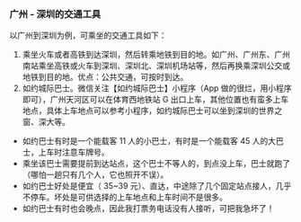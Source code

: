 ### 广州 - 深圳的交通工具
以广州到深圳为例，可乘坐的交通工具如下：

1. 乘坐火车或者高铁到达深圳，然后转乘地铁到目的地。如广州、广州东、广州南站乘坐高铁或火车到深圳、深圳北、深圳机场站等，然后再换乘深圳公交或地铁到目的地。优点：公共交通，可按时到达。
2. 如约城际巴士。微信关注【如约城际巴士】小程序（App 做的很烂，用小程序即可），广州天河区可以在体育西地铁站 G 出口上车，其他位置也有蛮多上车地点，具体上车地点可以参考小程序，如约城际巴士可以坐到深圳的世界之窗、深大等。
- 如约巴士有时是一个能载客 11 人的小巴士，有时是一个能载客 45 人的大巴士，上车时注意车牌号。
- 乘坐该巴士需要提前到达站点，这个巴士不等人的，到点没上车，巴士就跑了（哪怕一趟只有几个人，它也照开不误）。
- 如约巴士好处是便宜（ 35~39 元）、直达，中途除了几个固定站点接人，几乎不停车。坏处是可供选择的上车地点和上车时间不是很多。
- 如约巴士有时也会晚点，因此我打票务电话没有人接听，可把我急坏了！
